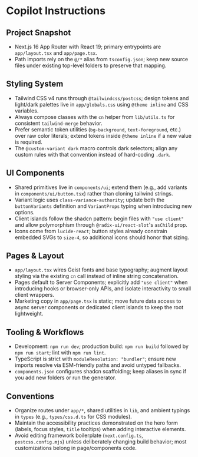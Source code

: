 # Copilot Instructions

## Project Snapshot
- Next.js 16 App Router with React 19; primary entrypoints are `app/layout.tsx` and `app/page.tsx`.
- Path imports rely on the `@/*` alias from `tsconfig.json`; keep new source files under existing top-level folders to preserve that mapping.

## Styling System
- Tailwind CSS v4 runs through `@tailwindcss/postcss`; design tokens and light/dark palettes live in `app/globals.css` using `@theme inline` and CSS variables.
- Always compose classes with the `cn` helper from `lib/utils.ts` for consistent `tailwind-merge` behavior.
- Prefer semantic token utilities (`bg-background`, `text-foreground`, etc.) over raw color literals; extend tokens inside `@theme inline` if a new value is required.
- The `@custom-variant dark` macro controls dark selectors; align any custom rules with that convention instead of hard-coding `.dark`.

## UI Components
- Shared primitives live in `components/ui`; extend them (e.g., add variants in `components/ui/button.tsx`) rather than cloning tailwind strings.
- Variant logic uses `class-variance-authority`; update both the `buttonVariants` definition and `VariantProps` typing when introducing new options.
- Client islands follow the shadcn pattern: begin files with `"use client"` and allow polymorphism through `@radix-ui/react-slot`'s `asChild` prop.
- Icons come from `lucide-react`; button styles already constrain embedded SVGs to `size-4`, so additional icons should honor that sizing.

## Pages & Layout
- `app/layout.tsx` wires Geist fonts and base typography; augment layout styling via the existing `cn` call instead of inline string concatenation.
- Pages default to Server Components; explicitly add `"use client"` when introducing hooks or browser-only APIs, and isolate interactivity to small client wrappers.
- Marketing copy in `app/page.tsx` is static; move future data access to async server components or dedicated client islands to keep the root lightweight.

## Tooling & Workflows
- Development: `npm run dev`; production build: `npm run build` followed by `npm run start`; lint with `npm run lint`.
- TypeScript is strict with `moduleResolution: "bundler"`; ensure new imports resolve via ESM-friendly paths and avoid untyped fallbacks.
- `components.json` configures shadcn scaffolding; keep aliases in sync if you add new folders or run the generator.

## Conventions
- Organize routes under `app/*`, shared utilities in `lib`, and ambient typings in `types` (e.g., `types/css.d.ts` for CSS modules).
- Maintain the accessibility practices demonstrated on the hero form (labels, focus styles, `title` tooltips) when adding interactive elements.
- Avoid editing framework boilerplate (`next.config.ts`, `postcss.config.mjs`) unless deliberately changing build behavior; most customizations belong in page/components code.